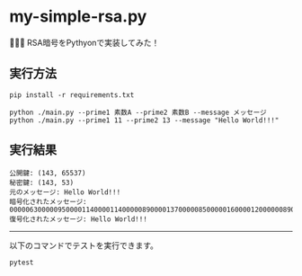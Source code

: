 # my-simple-rsa.py

🦢🦢🦢 RSA暗号をPythyonで実装してみた！  

## 実行方法

```shell
pip install -r requirements.txt
```

```shell
python ./main.py --prime1 素数A --prime2 素数B --message メッセージ
python ./main.py --prime1 11 --prime2 13 --message "Hello World!!!"
```

## 実行結果

```shell
公開鍵: (143, 65537)
秘密鍵: (143, 53)
元のメッセージ: Hello World!!!
暗号化されたメッセージ: 0000063000009500001140000114000008900001370000085000001600001200000089000008200001140000133000013700000850000069000013700000850000069000013700000850000069
復号化されたメッセージ: Hello World!!!
```

---

以下のコマンドでテストを実行できます。  

```shell
pytest
```
